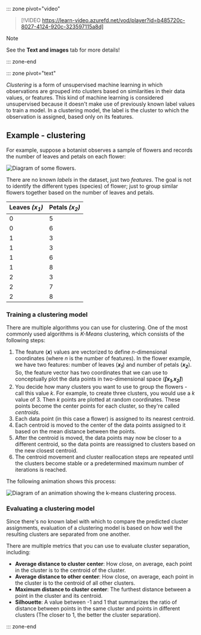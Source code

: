 ::: zone pivot="video"

>[!VIDEO https://learn-video.azurefd.net/vod/player?id=b485720c-8027-4124-920c-323597115a8d]

> [!NOTE]
> See the **Text and images** tab for more details!

::: zone-end

::: zone pivot="text"

*Clustering* is a form of unsupervised machine learning in which observations are grouped into clusters based on similarities in their data values, or features. This kind of machine learning is considered unsupervised because it doesn't make use of previously known label values to train a model. In a clustering model, the label is the cluster to which the observation is assigned, based only on its features.

## Example - clustering

For example, suppose a botanist observes a sample of flowers and records the number of leaves and petals on each flower:

![Diagram of some flowers.](../media/flowers.png)

There are no known *labels* in the dataset, just two *features*. The goal is not to identify the different types (species) of flower; just to group similar flowers together based on the number of leaves and petals.

|Leaves *(x<sub>1</sub>)*| Petals *(x<sub>2</sub>)*|
|-|-|
|0|5|
|0|6|
|1|3|
|1|3|
|1|6|
|1|8|
|2|3|
|2|7|
|2|8|

### Training a clustering model

There are multiple algorithms you can use for clustering. One of the most commonly used algorithms is *K-Means* clustering, which consists of the following steps:

1. The feature (***x***) values are vectorized to define *n*-dimensional coordinates (where *n* is the number of features). In the flower example, we have two features: number of leaves (***x<sub>1</sub>***) and number of petals (***x<sub>2</sub>***). So, the feature vector has two coordinates that we can use to conceptually plot the data points in two-dimensional space (***[x<sub>1</sub>,x<sub>2</sub>]***)
2. You decide how many clusters you want to use to group the flowers - call this value *k*. For example, to create three clusters, you would use a *k* value of 3. Then *k* points are plotted at random coordinates. These points become the center points for each cluster, so they're called *centroids*.
3. Each data point (in this case a flower) is assigned to its nearest centroid.
4. Each centroid is moved to the center of the data points assigned to it based on the mean distance between the points.
5. After the centroid is moved, the data points may now be closer to a different centroid, so the data points are reassigned to clusters based on the new closest centroid.
6. The centroid movement and cluster reallocation steps are repeated until the clusters become stable or a predetermined maximum number of iterations is reached.

The following animation shows this process:

![Diagram of an animation showing the k-means clustering process.](../media/clustering.gif)

### Evaluating a clustering model

Since there's no known label with which to compare the predicted cluster assignments, evaluation of a clustering model is based on how well the resulting clusters are separated from one another.

There are multiple metrics that you can use to evaluate cluster separation, including:

- **Average distance to cluster center**: How close, on average, each point in the cluster is to the centroid of the cluster.
- **Average distance to other center**: How close, on average, each point in the cluster is to the centroid of all other clusters.
- **Maximum distance to cluster center**: The furthest distance between a point in the cluster and its centroid.
- **Silhouette**: A value between -1 and 1 that summarizes the ratio of distance between points in the same cluster and points in different clusters (The closer to 1, the better the cluster separation).

::: zone-end